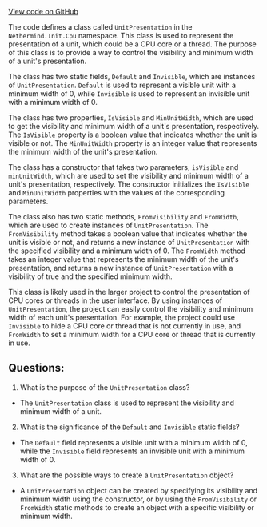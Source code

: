 [View code on GitHub](https://github.com/NethermindEth/nethermind/src/Nethermind/Nethermind.Init/Cpu/UnitPresentation.cs)

The code defines a class called `UnitPresentation` in the `Nethermind.Init.Cpu` namespace. This class is used to represent the presentation of a unit, which could be a CPU core or a thread. The purpose of this class is to provide a way to control the visibility and minimum width of a unit's presentation.

The class has two static fields, `Default` and `Invisible`, which are instances of `UnitPresentation`. `Default` is used to represent a visible unit with a minimum width of 0, while `Invisible` is used to represent an invisible unit with a minimum width of 0.

The class has two properties, `IsVisible` and `MinUnitWidth`, which are used to get the visibility and minimum width of a unit's presentation, respectively. The `IsVisible` property is a boolean value that indicates whether the unit is visible or not. The `MinUnitWidth` property is an integer value that represents the minimum width of the unit's presentation.

The class has a constructor that takes two parameters, `isVisible` and `minUnitWidth`, which are used to set the visibility and minimum width of a unit's presentation, respectively. The constructor initializes the `IsVisible` and `MinUnitWidth` properties with the values of the corresponding parameters.

The class also has two static methods, `FromVisibility` and `FromWidth`, which are used to create instances of `UnitPresentation`. The `FromVisibility` method takes a boolean value that indicates whether the unit is visible or not, and returns a new instance of `UnitPresentation` with the specified visibility and a minimum width of 0. The `FromWidth` method takes an integer value that represents the minimum width of the unit's presentation, and returns a new instance of `UnitPresentation` with a visibility of true and the specified minimum width.

This class is likely used in the larger project to control the presentation of CPU cores or threads in the user interface. By using instances of `UnitPresentation`, the project can easily control the visibility and minimum width of each unit's presentation. For example, the project could use `Invisible` to hide a CPU core or thread that is not currently in use, and `FromWidth` to set a minimum width for a CPU core or thread that is currently in use.
## Questions: 
 1. What is the purpose of the `UnitPresentation` class?
- The `UnitPresentation` class is used to represent the visibility and minimum width of a unit.

2. What is the significance of the `Default` and `Invisible` static fields?
- The `Default` field represents a visible unit with a minimum width of 0, while the `Invisible` field represents an invisible unit with a minimum width of 0.

3. What are the possible ways to create a `UnitPresentation` object?
- A `UnitPresentation` object can be created by specifying its visibility and minimum width using the constructor, or by using the `FromVisibility` or `FromWidth` static methods to create an object with a specific visibility or minimum width.